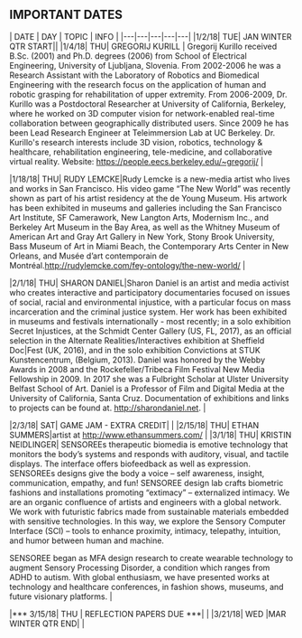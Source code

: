 ## IMPORTANT DATES

| DATE | DAY | TOPIC | INFO |
|---|---|---|---|---|
|1/2/18|	TUE|	JAN	WINTER QTR START||
|1/4/18|	THU|	GREGORIJ KURILL | Gregorij Kurillo received B.Sc. (2001) and Ph.D. degrees (2006) from School of Electrical Engineering, University of Ljubljana, Slovenia. From 2002-2006 he was a Research Assistant with the Laboratory of Robotics and Biomedical Engineering with the research focus on the application of human and robotic grasping for rehabilitation of upper extremity. From 2006-2009, Dr. Kurillo was a Postdoctoral Researcher at University of California, Berkeley, where he worked on 3D computer vision for network-enabled real-time collaboration between geographically distributed users. Since 2009 he has been Lead Research Engineer at Teleimmersion Lab at UC Berkeley. Dr. Kurillo's research interests include 3D vision, robotics, technology & healthcare, rehabilitation engineering, tele-medicine, and collaborative virtual reality. Website:  https://people.eecs.berkeley.edu/~gregorij/ |

|1/18/18|	THU|	 RUDY LEMCKE|Rudy Lemcke is a new-media artist who lives and works in San Francisco. His video game “The New World” was recently shown as part of his artist residency at the de Young Museum. His artwork has been exhibited in museums and galleries including the San Francisco Art Institute, SF Camerawork, New Langton Arts, Modernism Inc., and Berkeley Art Museum in the Bay Area, as well as the Whitney Museum of American Art and Gray Art Gallery in New York, Stony Brook University, Bass Museum of Art in Miami Beach, the Contemporary Arts Center in New Orleans, and Musée d’art contemporain de Montréal.http://rudylemcke.com/fey-ontology/the-new-world/ |

|2/1/18|	THU| SHARON DANIEL|Sharon Daniel is an artist and media activist who creates interactive and participatory documentaries focused on issues of social, racial and environmental injustice, with a particular focus on mass incarceration and the criminal justice system. Her work has been exhibited in museums and festivals internationally - most recently; in a solo exhibition Secret Injustices, at the Schmidt Center Gallery (US, FL, 2017), as an official selection in the Alternate Realities/Interactives exhibition at Sheffield Doc|Fest (UK, 2016), and in the solo exhibition Convictions at STUK Kunstencentrum, (Belgium, 2013). Daniel was honored by the Webby Awards in 2008 and the Rockefeller/Tribeca Film Festival New Media Fellowship in 2009. In 2017 she was a Fulbright Scholar at Ulster University Belfast School of Art. Daniel is a Professor of Film and Digital Media at the University of California, Santa Cruz. Documentation of exhibitions and links to projects can be found at. http://sharondaniel.net. |

|2/3/18|	SAT|		GAME JAM - EXTRA CREDIT|   |
|2/15/18|	THU| ETHAN SUMMERS|artist at http://www.ethansummers.com/ |
|3/1/18|	THU| KRISTIN NEIDLINGER| SENSOREEs therapeutic biomedia is emotive technology that monitors the body’s systems and responds with auditory, visual, and tactile displays. The interface offers biofeedback as well as expression. SENSOREEs designs give the body a voice – self awareness, insight, communication, empathy, and fun! SENSOREE design lab crafts biometric fashions and installations promoting “extimacy” – externalized intimacy. We are an organic confluence of artists and engineers with a global network. We work with futuristic fabrics made from sustainable materials embedded with sensitive technologies. In this way, we explore the Sensory Computer Interface (SCI) – tools to enhance proximity, intimacy, telepathy, intuition, and humor between human and machine.

SENSOREE began as MFA design research to create wearable technology to augment Sensory Processing Disorder, a condition which ranges from ADHD to autism. With global enthusiasm, we have presented works at technology and healthcare conferences, in fashion shows, museums, and future visionary platforms. |

|*** 3/15/18|	THU	| REFLECTION PAPERS DUE ***|   |
|3/21/18|	WED	|MAR	WINTER QTR END|   |
